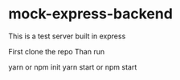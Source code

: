 # mock-express-backend
This is a test server built in express

First clone the repo
Than run 

yarn or npm init
yarn start or npm start

